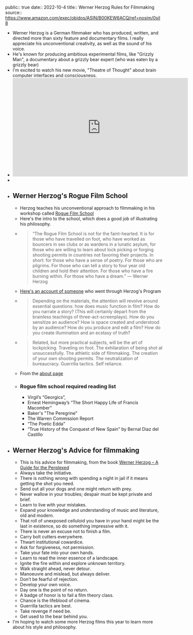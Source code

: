public:: true
date:: 2022-10-4
title:: Werner Herzog Rules for Filmmaking
source:: https://www.amazon.com/exec/obidos/ASIN/B00KEW6ACQ/ref=nosim/0sil8

- Werner Herzog is a German filmmaker who has produced, written, and directed more than sixty feature and documentary films. I really appreciate his unconventional creativity, as well as the sound of his voice.
- He's known for producing ambitious experimental films, like "Grizzly Man", a documentary about a grizzly bear expert (who was eaten by a grizzly bear)
- I'm excited to watch his new movie, "Theatre of Thought" about brain computer interfaces and consciousness.
- <iframe width="560" height="315" src="https://www.youtube.com/embed/9P0nHSKwWMU" title="YouTube video player" frameborder="0" allow="accelerometer; autoplay; clipboard-write; encrypted-media; gyroscope; picture-in-picture" allowfullscreen></iframe>
-
- ## Werner Herzog's Rogue Film School
	- Herzog teaches his unconventional approach to filmmaking in his workshop called [Rogue Film School](http://www.roguefilmschool.com/default.asp)
	- Here's the intro to the school, which does a good job of illustrating his philosophy.
	- > “The Rogue Film School is not for the faint-hearted. It is for those who have travelled on foot, who have worked as bouncers in sex clubs or as wardens in a lunatic asylum, for those who are willing to learn about lock picking or forging shooting permits in countries not favoring their projects. In short: for those who have a sense of poetry. For those who are pilgrims. For those who can tell a story to four year old children and hold their attention. For those who have a fire burning within. For those who have a dream.” — Werner Herzog
	- [Here's an account of someone](https://www.indiewire.com/2014/09/12-things-i-learned-at-werner-herzogs-rogue-film-school-69693/) who went through Herzog's Program
	- > Depending on the materials, the attention will revolve around essential questions: how does music function in film? How do you narrate a story? (This will certainly depart from the brainless teachings of three-act-screenplays). How do you sensitize an audience? How is space created and understood by an audience? How do you produce and edit a film? How do you create illumination and an ecstasy of truth?
	- >Related, but more practical subjects, will be the art of lockpicking. Traveling on foot. The exhilaration of being shot at unsuccessfully. The athletic side of filmmaking. The creation of your own shooting permits. The neutralization of bureaucracy. Guerrilla tactics. Self reliance.
	- From the [about page](http://www.roguefilmschool.com/about.asp)
	- ### Rogue film school required reading list
		- Virgil’s “Georgics”,
		- Ernest Hemingway’s “The Short Happy Life of Francis Macomber”
		- Baker's "The Peregrine"
		- The Warren Commission Report
		- “The Poetic Edda”
		- “True History of the Conquest of New Spain” by Bernal Diaz del Castillo
- ## Werner Herzog's Advice for filmmaking
	- This is his advice for filmmaking, from the book [Werner Herzog – A Guide for the Perplexed](https://www.amazon.com/dp/B00KEW6ACQ?tag=mus0a-21)
	- Always take the initiative.
	- There is nothing wrong with spending a night in jail if it means getting the shot you need.
	- Send out all your dogs and one might return with prey.
	- Never wallow in your troubles; despair must be kept private and brief.
	- Learn to live with your mistakes.
	- Expand your knowledge and understanding of music and literature, old and modern.
	- That roll of unexposed celluloid you have in your hand might be the last in existence, so do something impressive with it.
	- There is never an excuse not to finish a film.
	- Carry bolt cutters everywhere.
	- Thwart institutional cowardice.
	- Ask for forgiveness, not permission.
	- Take your fate into your own hands.
	- Learn to read the inner essence of a landscape.
	- Ignite the fire within and explore unknown territory.
	- Walk straight ahead, never detour.
	- Manoeuvre and mislead, but always deliver.
	- Don’t be fearful of rejection.
	- Develop your own voice.
	- Day one is the point of no return.
	- A badge of honor is to fail a film theory class.
	- Chance is the lifeblood of cinema.
	- Guerrilla tactics are best.
	- Take revenge if need be.
	- Get used to the bear behind you.
- I'm hoping to watch some more Herzog films this year to learn more about his style and philosophy.